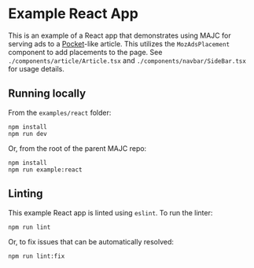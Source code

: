 # Example React App

This is an example of a React app that demonstrates using MAJC for serving ads to a [Pocket](https://getpocket.com/explore/item/what-the-best-mentors-do)-like article. This utilizes the `MozAdsPlacement` component to add placements to the page. See `./components/article/Article.tsx` and `./components/navbar/SideBar.tsx` for usage details.

## Running locally

From the `examples/react` folder:

```
npm install
npm run dev
```

Or, from the root of the parent MAJC repo:

```
npm install
npm run example:react
```

## Linting

This example React app is linted using `eslint`. To run the linter:

```
npm run lint
```

Or, to fix issues that can be automatically resolved:

```
npm run lint:fix
```
